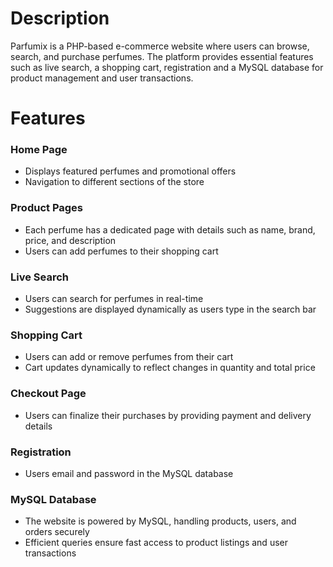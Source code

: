 <h1>Description</h1>
<p>Parfumix is a PHP-based e-commerce website where users can browse, search, and purchase perfumes. The platform provides essential features such as live search, a shopping cart, registration and a MySQL database for product management and user transactions.</p>
<h1>Features</h1>
<h3>Home Page</h3>
<ul>
  <li>Displays featured perfumes and promotional offers</li>
  <li>Navigation to different sections of the store</li>
</ul>
<h3>Product Pages</h3>
<ul>
  <li>Each perfume has a dedicated page with details such as name, brand, price, and description</li>
  <li>Users can add perfumes to their shopping cart</li>
</ul>
<h3>Live Search</h3>
<ul>
  <li>Users can search for perfumes in real-time</li>
  <li>Suggestions are displayed dynamically as users type in the search bar</li>
</ul>
<h3>Shopping Cart</h3>
<ul>
  <li>Users can add or remove perfumes from their cart</li>
  <li>Cart updates dynamically to reflect changes in quantity and total price</li>
</ul>
<h3>Checkout Page</h3>
<ul>
  <li>Users can finalize their purchases by providing payment and delivery details</li>
</ul>
<h3>Registration</h3>
<ul>
  <li>Users email and password in the MySQL database</li>
</ul>
<h3>MySQL Database</h3>
<ul>
  <li>The website is powered by MySQL, handling products, users, and orders securely</li>
  <li>Efficient queries ensure fast access to product listings and user transactions</li>
</ul>
